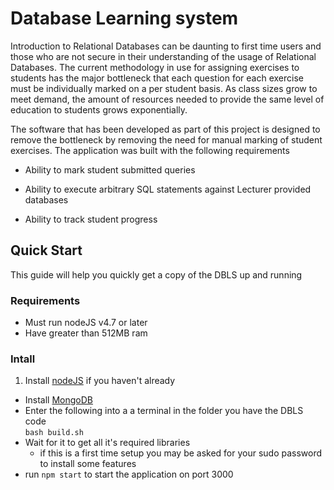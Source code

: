 # Database Learning system

Introduction to Relational Databases can be daunting to first time users
and those who are not secure in their understanding of the usage of
Relational Databases. The current methodology in use for assigning
exercises to students has the major bottleneck that each question for
each exercise must be individually marked on a per student basis. As
class sizes grow to meet demand, the amount of resources needed to
provide the same level of education to students grows exponentially.

The software that has been developed as part of this project is designed
to remove the bottleneck by removing the need for manual marking of
student exercises. The application was built with the following
requirements

-   Ability to mark student submitted queries

-   Ability to execute arbitrary SQL statements against Lecturer
    provided databases

-   Ability to track student progress


## Quick Start

This guide will help you quickly get a copy of the DBLS up and running

### Requirements
- Must run nodeJS v4.7 or later
- Have greater than 512MB ram

### Intall

1. Install [nodeJS](https://nodejs.org/en/download/) if you haven't already
* Install [MongoDB](https://www.mongodb.org/downloads#production)
* Enter the following into a a terminal in the folder you have the DBLS code\
`bash build.sh`
* Wait for it to get all it's required libraries
  * if this is a first time setup you may be asked for your sudo password to install some features
* run `npm start` to start the application on port 3000
